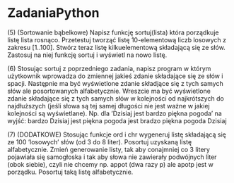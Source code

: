 # ZadaniaPython

(5) (Sortowanie bąbelkowe) Napisz funkcję sortuj(lista) która porządkuje listę lista rosnąco. Przetestuj tworząć listę 10-elementową liczb losowych
z zakresu [1..100].
Stwórz teraz listę kilkuelementową składającą się ze słów. Zastosuj na niej
funkcję sortuj i wyświetl na nowo listę.

(6) Stosując sortuj z poprzedniego zadania, napisz program w którym użytkownik wprowadza do zmiennej jakieś zdanie składające się ze słów i spacji.
Następnie ma być wyświetlone zdanie składjące się z tych samych słów ale
posortowanych alfabetycznie. Wreszcie ma być wyświetlone zdanie składające się z tych samych słów w kolejności od najkrótszych do najdłuższych
(jeśli słowa są tej samej długości nie jest ważne w jakiej kolejności są wyświetlane).
Np. dla ’Dzisiaj jest bardzo piękna pogoda’ na wyjść: bardzo Dzisiaj jest
piękna pogoda
jest bradzo piękna pogoda Dzisiaj

(7) (DODATKOWE) Stosując funkcje ord i chr wygeneruj listę składającą
się ze 100 ’losowych’ słów (od 3 do 8 liter). Posortuj uzyskaną listę alfabetycznie.
Zmień generowanie listy, tak aby conajmniej co 3 litery pojawiała się samogłoska i tak aby słowa nie zawierały podwójnych liter (obok siebie), czyli
nie chcemy np. appot (dwa razy p) ale apotp jest w porządku. Posortuj taką
listę alfabetycznie.
